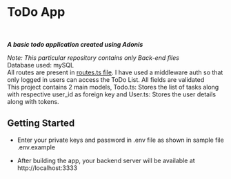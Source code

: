 # ToDo App
<br />

**_A basic todo application created using Adonis_**
<br />

_Note: This particular repository contains only Back-end files_
<br />
Database used: mySQL
<br />
All routes are present in <a href="https://github.com/AngelinSneha/ToDo-List-Server/blob/master/start/routes.ts">routes.ts file</a>.
I have used a middleware auth so that only logged in users can access the ToDo List. All fields are validated
<br />
This project contains 2 main models, Todo.ts: Stores the list of tasks along with respective user_id as foreign key and User.ts: Stores the user details along with tokens.

## Getting Started

- Enter your private keys and password in .env file as shown in sample file .env.example

- After building the app, your backend server will be available at http://localhost:3333

